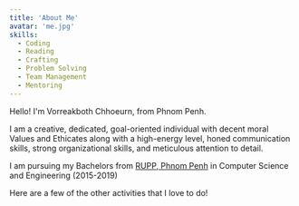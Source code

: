 ```yaml
---
title: 'About Me'
avatar: 'me.jpg'
skills:
  - Coding
  - Reading
  - Crafting
  - Problem Solving
  - Team Management
  - Mentoring
---
```


Hello! I'm Vorreakboth Chhoeurn, from Phnom Penh.

I am a creative, dedicated, goal-oriented individual with decent moral Values and Ethicates along with a high-energy level, honed communication skills, strong organizational skills, and meticulous attention to detail.

I am pursuing my Bachelors from [RUPP, Phnom Penh](https://www.rupp.edu.kh/) in Computer Science and Engineering (2015-2019)

<!-- my current GPA is [3.0]() out of 4. -->

<!-- I am a member of [Developer Student Club - SVVV](https://dsc.community.dev/shri-vaishnav-vidyapeeth-vishwavidyalaya/) and have also been awarded 75% Merit Scholarship(Top 10%) by my college. -->

Here are a few of the other activities that I love to do!
